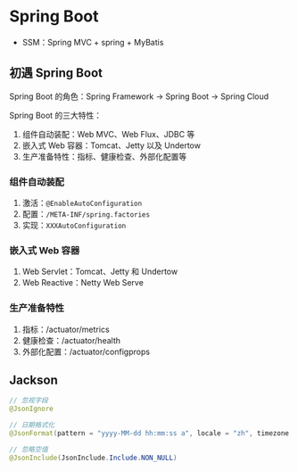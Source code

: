 # Spring Boot

- SSM：Spring MVC + spring + MyBatis

## 初遇 Spring Boot

Spring Boot 的角色：Spring Framework -> Spring Boot -> Spring Cloud

Spring Boot 的三大特性：

1. 组件自动装配：Web MVC、Web Flux、JDBC 等
2. 嵌入式 Web 容器：Tomcat、Jetty 以及 Undertow
3. 生产准备特性：指标、健康检查、外部化配置等

### 组件自动装配

1. 激活：`@EnableAutoConfiguration`
2. 配置：`/META-INF/spring.factories`
3. 实现：`XXXAutoConfiguration`

### 嵌入式 Web 容器

1. Web Servlet：Tomcat、Jetty 和 Undertow
2. Web Reactive：Netty Web Serve

### 生产准备特性

1. 指标：/actuator/metrics
2. 健康检查：/actuator/health
3. 外部化配置：/actuator/configprops

## Jackson

```java
// 忽视字段
@JsonIgnore

// 日期格式化
@JsonFormat(pattern = "yyyy-MM-dd hh:mm:ss a", locale = "zh", timezone = "GMT+8")

// 忽略空值
@JsonInclude(JsonInclude.Include.NON_NULL)
```
